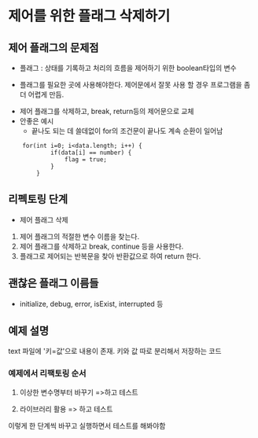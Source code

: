 # 제어를 위한 플래그 삭제하기

## 제어 플래그의 문제점

- 플래그 : 상태를 기록하고 처리의 흐름을 제어하기 위한 boolean타입의 변수

* 플래그를 필요한 곳에 사용해야한다. 제어문에서 잘못 사용 할 경우 프로그램을 좀 더 어렵게 만듬.

- 제어 플래그를 삭제하고, break, return등의 제어문으로 교체
- 안좋은 예시
  - 끝나도 되는 데 쓸데없이 for의 조건문이 끝나도 계속 순환이 일어남

```
    for(int i=0; i<data.length; i++) {
			if(data[i] == number) {
				flag = true;
			}
		}
```

## 리펙토링 단계

- 제어 플래그 삭제

1. 제어 플래그의 적절한 변수 이름을 찾는다.
2. 제어 플래그를 삭제하고 break, continue 등을 사용한다.
3. 플래그로 제어되는 반복문을 찾아 반환값으로 하여 return 한다.

## 괜찮은 플래그 이름들

- initialize, debug, error, isExist, interrupted 등

## 예제 설명

text 파일에 '키=값'으로 내용이 존재.
키와 값 따로 분리해서 저장하는 코드

### 예제에서 리팩토링 순서

1. 이상한 변수명부터 바꾸기 =>하고 테스트

2. 라이브러리 활용 => 하고 테스트

이렇게 한 단계씩 바꾸고 실행하면서 테스트를 해봐야함
